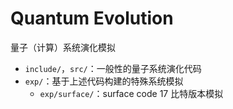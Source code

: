 # Quantum Evolution

量子（计算）系统演化模拟

- `include/`，`src/`：一般性的量子系统演化代码
- `exp/`：基于上述代码构建的特殊系统模拟
    - `exp/surface/`：surface code 17 比特版本模拟
